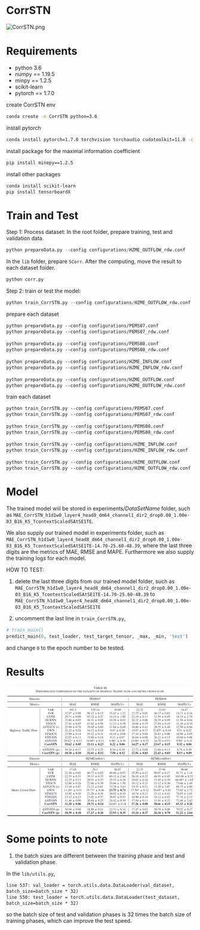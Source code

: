 # CorrSTN


![CorrSTN.png](CorrSTN.png)

# Requirements
- python 3.6
- numpy == 1.19.5
- minpy == 1.2.5
- scikit-learn
- pytorch == 1.7.0

create CorrSTN env
```bash
conda create -n CorrSTN python=3.6
```

install pytorch
``` bash
conda install pytorch=1.7.0 torchvision torchaudio cudatoolkit=11.0 -c pytorch
```

install package for the maximal
information coefficient
```bash
pip install minepy==1.2.5
```

install other packages
```
conda install scikit-learn
pip install tensorboardX
```

# Train and Test

Step 1: Process dataset:
In the root folder, prepare training, test and validation data.
```python
python prepareData.py --config configurations/HZME_OUTFLOW_rdw.conf
```

In the `lib` folder, prepare `SCorr`. After the computing, move the result to each dataset folder.
```python
python corr.py
```

Step 2: train or test the model:

```python
python train_CorrSTN.py --config configurations/HZME_OUTFLOW_rdw.conf
```

prepare each dataset
```
python prepareData.py --config configurations/PEMS07.conf
python prepareData.py --config configurations/PEMS07_rdw.conf

python prepareData.py --config configurations/PEMS08.conf
python prepareData.py --config configurations/PEMS08_rdw.conf

python prepareData.py --config configurations/HZME_INFLOW.conf
python prepareData.py --config configurations/HZME_INFLOW_rdw.conf

python prepareData.py --config configurations/HZME_OUTFLOW.conf
python prepareData.py --config configurations/HZME_OUTFLOW_rdw.conf
```

train each dataset
```
python train_CorrSTN.py --config configurations/PEMS07.conf
python train_CorrSTN.py --config configurations/PEMS07_rdw.conf

python train_CorrSTN.py --config configurations/PEMS08.conf
python train_CorrSTN.py --config configurations/PEMS08_rdw.conf

python train_CorrSTN.py --config configurations/HZME_INFLOW.conf
python train_CorrSTN.py --config configurations/HZME_INFLOW_rdw.conf

python train_CorrSTN.py --config configurations/HZME_OUTFLOW.conf
python train_CorrSTN.py --config configurations/HZME_OUTFLOW_rdw.conf
```

# Model
The trained model wiil be stored in experiments/$DataSetName$ folder, such as `MAE_CorrSTN_h1d1w0_layer4_head8_dm64_channel1_dir2_drop0.00_1.00e-03_B16_K5_TcontextScaledSAtSE1TE`.

We also supply our trained model in experiments folder, such as `MAE_CorrSTN_h1d1w0_layer4_head8_dm64_channel1_dir2_drop0.00_1.00e-03_B16_K5_TcontextScaledSAtSE1TE-14.70-25.60-48.39`, where the last three digits are the metrics of MAE, RMSE and MAPE. Furthermore we also supply the training logs for each model.

HOW TO TEST:
1. delete the last three digits from our trained model folder, such as
 ```MAE_CorrSTN_h1d1w0_layer4_head8_dm64_channel1_dir2_drop0.00_1.00e-03_B16_K5_TcontextScaledSAtSE1TE-14.70-25.60-48.39```
to ```MAE_CorrSTN_h1d1w0_layer4_head8_dm64_channel1_dir2_drop0.00_1.00e-03_B16_K5_TcontextScaledSAtSE1TE```

2. uncomment the last line in `train_CorrSTN.py`,
```python
# train_main()
predict_main(0, test_loader, test_target_tensor, _max, _min, 'test')
```
 and change `0` to the epoch number to be tested.

# Results
![results](figs/results.png)

# Some points to note
1. the batch sizes are different between the training phase and test and validation phase.

In the `lib/utils.py`,
```
line 537: val_loader = torch.utils.data.DataLoader(val_dataset, batch_size=batch_size * 32)
line 550: test_loader = torch.utils.data.DataLoader(test_dataset, batch_size=batch_size * 32)
```
so the batch size of test and validation phases is 32 times the batch size of training phases, which can improve the test speed.
